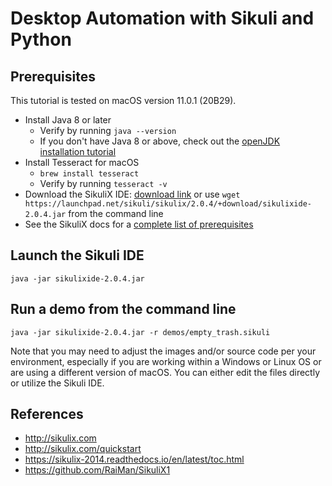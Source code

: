 # Desktop Automation with Sikuli and Python

## Prerequisites

This tutorial is tested on macOS version 11.0.1 (20B29).

* Install Java 8 or later
  * Verify by running `java --version`
  * If you don't have Java 8 or above, check out the [openJDK installation tutorial](https://solarianprogrammer.com/2018/09/28/installing-openjdk-macos/)
* Install Tesseract for macOS
  * `brew install tesseract`
  * Verify by running `tesseract -v`
* Download the SikuliX IDE: [download link](https://launchpad.net/sikuli/sikulix/2.0.4/+download/sikulixide-2.0.4.jar) or use `wget https://launchpad.net/sikuli/sikulix/2.0.4/+download/sikulixide-2.0.4.jar` from the command line
* See the SikuliX docs for a [complete list of prerequisites](http://sikulix.com/quickstart)

## Launch the Sikuli IDE

`java -jar sikulixide-2.0.4.jar`

## Run a demo from the command line

`java -jar sikulixide-2.0.4.jar -r demos/empty_trash.sikuli`

Note that you may need to adjust the images and/or source code per your environment, especially if you are working within a Windows or Linux OS or are using a different version of macOS. You can either edit the files directly or utilize the Sikuli IDE.

## References

* http://sikulix.com
* http://sikulix.com/quickstart
* https://sikulix-2014.readthedocs.io/en/latest/toc.html
* https://github.com/RaiMan/SikuliX1
